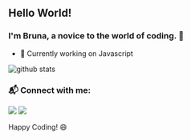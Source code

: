 ## Hello World!

### I'm Bruna, a novice to the world of coding. :wave:

* :seedling: Currently working on Javascript

<img src="https://github-readme-stats.vercel.app/api/?username=brunafachinetti&show_icons=true&title_color=fffffff&icon_color=000000&text_color=000000" alt="github stats"/>

### :mailbox_with_mail: Connect with me:

<a href= "https://www.linkedin.com/in/brunafachinetti"><img src="https://img.icons8.com/material-outlined/30/000000/linkedin.png"/></a>
<a href= "https://instagram.com/bruna_452"><img src="https://img.icons8.com/material-outlined/30/000000/instagram.png"/></a>

Happy Coding! :smile:


